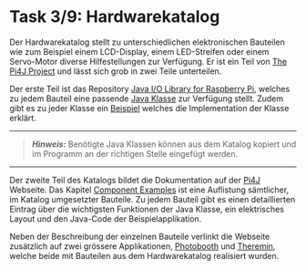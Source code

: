 # Task 3/9: Hardwarekatalog

Der Hardwarekatalog stellt zu unterschiedlichen elektronischen Bauteilen wie zum
Beispiel einem LCD-Display, einem LED-Streifen oder einem Servo-Motor diverse Hilfestellungen
zur Verfügung. Er ist ein Teil von [The Pi4J Project](https://github.com/Pi4J) und lässt sich grob in zwei Teile
unterteilen.

Der erste Teil ist das Repository [Java I/O Library for Raspberry Pi](https://github.com/Pi4J/pi4j-example-components),
welches zu jedem Bauteil eine passende [Java Klasse](https://github.com/Pi4J/pi4j-example-components/tree/main/src/main/java/com/pi4j/catalog/components) zur Verfügung stellt.
Zudem gibt es zu jeder Klasse ein [Beispiel](https://github.com/Pi4J/pi4j-example-components/tree/main/src/main/java/com/pi4j/catalog/applications) welches die Implementation der
Klasse erklärt.

---
> **_Hinweis:_** Benötigte Java Klassen können aus dem Katalog kopiert und im Programm
> an der richtigen Stelle eingefügt werden.
---


Der zweite Teil des Katalogs bildet die Dokumentation auf der
[Pi4J](https://pi4j.com/) Webseite. Das Kapitel [Component Examples](https://pi4j.com/examples/components/) ist eine Auflistung sämtlicher, im
Katalog umgesetzter Bauteile. Zu jedem Bauteil gibt es einen detaillierten Eintrag über
die wichtigsten Funktionen der Java Klasse, ein elektrisches Layout und den
Java-Code der Beispielapplikation.

Neben der Beschreibung der einzelnen Bauteile verlinkt die Webseite zusätzlich
auf zwei grössere Applikationen, [Photobooth](https://github.com/DieterHolz/PhotoBooth) und
[Theremin](https://github.com/DieterHolz/RaspPiTheremin), welche beide
mit Bauteilen aus dem Hardwarekatalog realisiert wurden.
